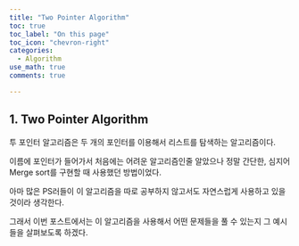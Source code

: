 ```yaml
---
title: "Two Pointer Algorithm"
toc: true
toc_label: "On this page"
toc_icon: "chevron-right"
categories:
  - Algorithm
use_math: true
comments: true

---
```


## 1. Two Pointer Algorithm

투 포인터 알고리즘은 두 개의 포인터를 이용해서 리스트를 탐색하는 알고리즘이다.

이름에 포인터가 들어가서 처음에는 어려운 알고리즘인줄 알았으나 정말 간단한, 심지어 Merge sort를 구현할 때 사용했던 방법이었다.

아마 많은 PS러들이 이 알고리즘을 따로 공부하지 않고서도 자연스럽게 사용하고 있을 것이라 생각한다.

그래서 이번 포스트에서는 이 알고리즘을 사용해서 어떤 문제들을 풀 수 있는지 그 예시들을 살펴보도록 하겠다.

<br/>

## 
